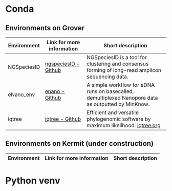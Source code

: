 # Conda  
## Environments on Grover  

| Environment     | Link for more information                                               | Short description  |
| --------------- | -----------------------------------------------------------------| ----------- |
| NGSpeciesID     | [ngspeciesID - Github](https://github.com/ksahlin/NGSpeciesID)  | NGSpeciesID is a tool for clustering and consensus forming of long-read amplicon sequencing data.|
| eNano_env       | [enano - Github](https://github.com/MycoMatics/eNano) | A simple workflow for eDNA runs on basecalled, demultiplexed Nanopore data as outputted by MinKnow. |     
| iqtree          | [iqtree - Github](https://github.com/Cibiv/IQ-TREE) | Efficient and versatile phylogenomic software by maximum likelihood: [iqtree.org](http://www.iqtree.org)|  

## Environments on Kermit (under construction)  

| Environment     | Link for more information                                               | Short description  |
| --------------- | -----------------------------------------------------------------| ----------- |

# Python venv
